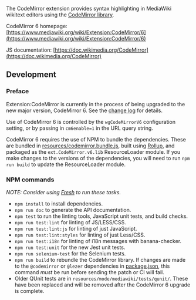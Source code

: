 The CodeMirror extension provides syntax highlighting in MediaWiki wikitext editors using
the [CodeMirror library](https://codemirror.net/).

CodeMirror 6 homepage: [https://www.mediawiki.org/wiki/Extension:CodeMirror/6](https://www.mediawiki.org/wiki/Extension:CodeMirror/6)

JS documentation: [https://doc.wikimedia.org/CodeMirror](https://doc.wikimedia.org/CodeMirror)

## Development

### Preface

Extension:CodeMirror is currently in the process of being upgraded to the new major version, CodeMirror 6.
See the [change log](https://www.mediawiki.org/wiki/Extension:CodeMirror/6#Change_log) for details.

Use of CodeMirror 6 is controlled by the `wgCodeMirrorV6` configuration setting, or by
passing in `cm6enable=1` in the URL query string.

CodeMirror 6 requires the use of NPM to bundle the dependencies. These are bundled in
[resources/codemirror.bundle.js](resources/codemirror.bundle.js), built using [Rollup](https://rollupjs.org/),
and packaged as the `ext.CodeMirror.v6.lib` ResourceLoader module. If you make changes to the
versions of the dependencies, you will need to run `npm run build` to update the ResourceLoader module.

### NPM commands

_NOTE: Consider using [Fresh](https://gerrit.wikimedia.org/g/fresh/) to run these tasks._

* `npm install` to install dependencies.
* `npm run doc` to generate the API documentation.
* `npm test` to run the linting tools, JavaScript unit tests, and build checks.
* `npm run test:lint` for linting of JS/LESS/CSS.
* `npm run test:lint:js` for linting of just JavaScript.
* `npm run test:lint:styles` for linting of just Less/CSS.
* `npm run test:i18n` for linting of i18n messages with banana-checker.
* `npm run test:unit` for the new Jest unit tests.
* `npm run selenium-test` for the Selenium tests.
* `npm run build` to rebundle the CodeMirror library. If changes are made to the `@codemirror`
  or `@lezer` dependencies in [package.json](package.json), this command *must* be run before
  sending the patch or CI will fail.
* Older QUnit tests are in `resources/mode/mediawiki/tests/qunit/`. These have been
  replaced and will be removed after the CodeMirror 6 upgrade is complete.
